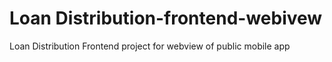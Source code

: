 # Loan Distribution-frontend-webivew
Loan Distribution Frontend project for webview of public mobile app
